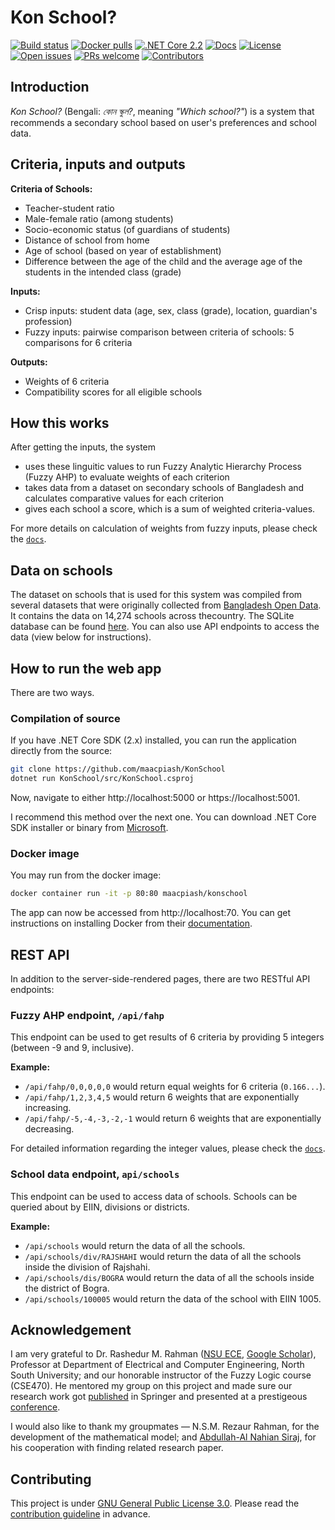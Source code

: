 # Kon School?

[![Build status](https://ci.appveyor.com/api/projects/status/bsmib72le6n8pc1u?svg=true)](https://ci.appveyor.com/project/maacpiash/konschool)
[![Docker pulls](https://img.shields.io/docker/pulls/maacpiash/konschool.svg)](https://hub.docker.com/r/maacpiash/konschool)
[![.NET Core 2.2](https://img.shields.io/badge/Core-v2.2-692079.svg?logo=.net)](https://github.com/maacpiash/KonSchool/blob/master/src/KonSchool.csproj#L4)
[![Docs](https://inch-ci.org/github/maacpiash/konschool.svg?branch=master)](https://github.com/maacpiash/KonSchool/blob/master/docs)
[![License](https://img.shields.io/github/license/maacpiash/KonSchool.svg)](https://github.com/maacpiash/KonSchool/blob/master/LICENSE)
[![Open issues](https://img.shields.io/github/issues/maacpiash/KonSchool.svg)](https://github.com/maacpiash/KonSchool/issues)
[![PRs welcome](https://img.shields.io/badge/PRs-welcome-brightgreen.svg?style=round-square)](https://github.com/maacpiash/KonSchool/pulls)
[![Contributors](https://img.shields.io/github/contributors/maacpiash/KonSchool.svg)](https://github.com/maacpiash/KonSchool/graphs/contributors)

## Introduction

*Kon School?* (Bengali: *কোন স্কুল?*, meaning *"Which school?"*) is a system that recommends a secondary school based on user's preferences and school data.

## Criteria, inputs and outputs

**Criteria of Schools:**

- Teacher-student ratio
- Male-female ratio (among students)
- Socio-economic status (of guardians of students)
- Distance of school from home
- Age of school (based on year of establishment)
- Difference between the age of the child and the average age of the students in the intended class (grade)

**Inputs:**

- Crisp inputs: student data (age, sex, class (grade), location, guardian's profession)
- Fuzzy inputs: pairwise comparison between criteria of schools: 5 comparisons for 6 criteria

**Outputs:**

- Weights of 6 criteria
- Compatibility scores for all eligible schools

## How this works

After getting the inputs, the system

- uses these linguitic values to run Fuzzy Analytic Hierarchy Process (Fuzzy AHP) to evaluate weights of each criterion
- takes data from a dataset on secondary schools of Bangladesh and calculates comparative values for each criterion
- gives each school a score, which is a sum of weighted criteria-values.

For more details on calculation of weights from fuzzy inputs, please check the [`docs`](https://github.com/maacpiash/KonSchool/tree/master/src).

## Data on schools

The dataset on schools that is used for this system was compiled from several datasets that were originally collected from [Bangladesh Open Data](http://data.gov.bd/dataset). It contains the data on 14,274 schools across thecountry. The SQLite database can be found [here](https://drive.google.com/open?id=1_MZnVRHl0ZLHEMab7lBhpUvuS3yaLoPZ). You can also use API endpoints to access the data (view below for instructions).

## How to run the web app

There are two ways.

### Compilation of source

If you have .NET Core SDK (2.x) installed, you can run the application directly from the source:

```bash
git clone https://github.com/maacpiash/KonSchool
dotnet run KonSchool/src/KonSchool.csproj
```

Now, navigate to either http://localhost:5000 or https://localhost:5001.

I recommend this method over the next one. You can download .NET Core SDK installer or binary from [Microsoft](https://dot.net/get-core).

### Docker image

You may run from the docker image:

```bash
docker container run -it -p 80:80 maacpiash/konschool
```

The app can now be accessed from http://localhost:70.
You can get instructions on installing Docker from their [documentation](https://docs.docker.com/install/).

## REST API

In addition to the server-side-rendered pages, there are two RESTful API endpoints:

### Fuzzy AHP endpoint, `/api/fahp`

This endpoint can be used to get results of 6 criteria by providing 5 integers (between -9 and 9, inclusive).

**Example:**

- `/api/fahp/0,0,0,0,0` would return equal weights for 6 criteria (`0.166...`).
- `/api/fahp/1,2,3,4,5` would return 6 weights that are exponentially increasing.
- `/api/fahp/-5,-4,-3,-2,-1` would return 6 weights that are exponentially decreasing.

For detailed information regarding the integer values, please check the [`docs`](https://github.com/maacpiash/KonSchool/tree/master/src).

### School data endpoint, `api/schools`

This endpoint can be used to access data of schools. Schools can be queried about by EIIN, divisions or districts.

**Example:**

- `/api/schools` would return the data of all the schools.
- `/api/schools/div/RAJSHAHI` would return the data of all the schools inside the division of Rajshahi.
- `/api/schools/dis/BOGRA` would return the data of all the schools inside the district of Bogra.
- `/api/schools/100005` would return the data of the school with EIIN 1005.

## Acknowledgement

I am very grateful to Dr. Rashedur M. Rahman ([NSU ECE](http://ece.northsouth.edu/people/rashedur-rahman/), [Google Scholar](https://scholar.google.ca/citations?user=L9S6rlUAAAAJ)), Professor at Department of Electrical and Computer Engineering, North South University; and our honorable instructor of the Fuzzy Logic course (CSE470). He mentored my group on this project and made sure our research work got [published](https://link.springer.com/chapter/10.1007/978-3-319-98678-4_29) in Springer and presented at a prestigeous [conference](https://missi.pwr.edu.pl/2018/).<p>I would also like to thank my groupmates — N.S.M. Rezaur Rahman, for the development of the mathematical model; and [Abdullah-Al Nahian Siraj](https://github.com/Nahian-Siraj), for his cooperation with finding related research paper.</p>

## Contributing

This project is under [GNU General Public License 3.0](https://github.com/maacpiash/KonSchool/blob/master/LICENSE). Please read the [contribution guideline](https://github.com/maacpiash/KonSchool/blob/master/CONTRIBUTING.md) in advance.
